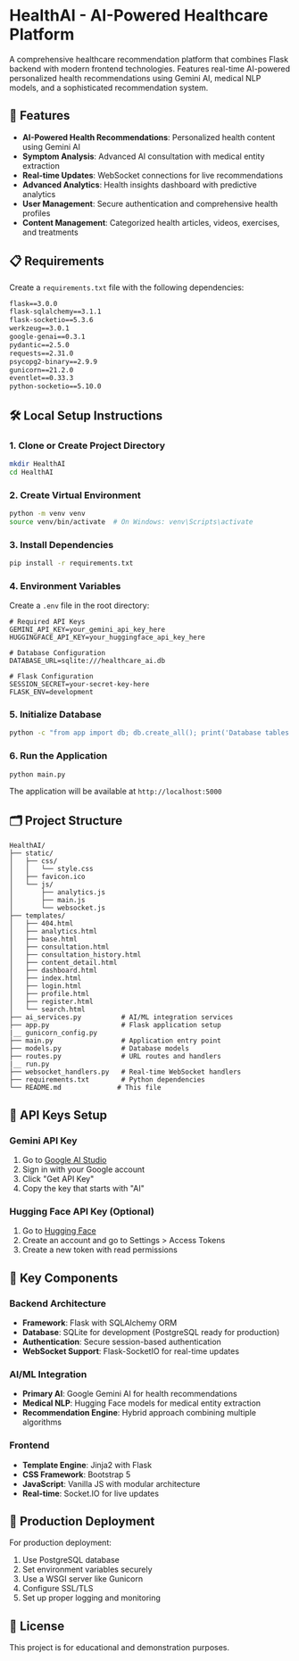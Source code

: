 # HealthAI - AI-Powered Healthcare Platform

A comprehensive healthcare recommendation platform that combines Flask backend with modern frontend technologies. Features real-time AI-powered personalized health recommendations using Gemini AI, medical NLP models, and a sophisticated recommendation system.

## 🚀 Features

- **AI-Powered Health Recommendations**: Personalized health content using Gemini AI
- **Symptom Analysis**: Advanced AI consultation with medical entity extraction
- **Real-time Updates**: WebSocket connections for live recommendations
- **Advanced Analytics**: Health insights dashboard with predictive analytics
- **User Management**: Secure authentication and comprehensive health profiles
- **Content Management**: Categorized health articles, videos, exercises, and treatments

## 📋 Requirements

Create a `requirements.txt` file with the following dependencies:

```txt
flask==3.0.0
flask-sqlalchemy==3.1.1
flask-socketio==5.3.6
werkzeug==3.0.1
google-genai==0.3.1
pydantic==2.5.0
requests==2.31.0
psycopg2-binary==2.9.9
gunicorn==21.2.0
eventlet==0.33.3
python-socketio==5.10.0
```

## 🛠️ Local Setup Instructions

### 1. Clone or Create Project Directory

```bash
mkdir HealthAI
cd HealthAI
```

### 2. Create Virtual Environment

```bash
python -m venv venv
source venv/bin/activate  # On Windows: venv\Scripts\activate
```

### 3. Install Dependencies

```bash
pip install -r requirements.txt
```

### 4. Environment Variables

Create a `.env` file in the root directory:

```env
# Required API Keys
GEMINI_API_KEY=your_gemini_api_key_here
HUGGINGFACE_API_KEY=your_huggingface_api_key_here

# Database Configuration
DATABASE_URL=sqlite:///healthcare_ai.db

# Flask Configuration
SESSION_SECRET=your-secret-key-here
FLASK_ENV=development
```

### 5. Initialize Database

```bash
python -c "from app import db; db.create_all(); print('Database tables created')"
```

### 6. Run the Application

```bash
python main.py
```

The application will be available at `http://localhost:5000`

## 🗂️ Project Structure

```
HealthAI/
├── static/
│   ├── css/
│   │   └── style.css
│   ├── favicon.ico
│   └── js/
│       ├── analytics.js
│       ├── main.js
│       └── websocket.js
├── templates/
│   ├── 404.html
│   ├── analytics.html
│   ├── base.html
│   ├── consultation.html
│   ├── consultation_history.html
│   ├── content_detail.html
│   ├── dashboard.html
│   ├── index.html
│   ├── login.html
│   ├── profile.html
│   ├── register.html
│   └── search.html
├── ai_services.py          # AI/ML integration services
├── app.py                  # Flask application setup
|__ gunicorn_config.py
├── main.py                 # Application entry point
├── models.py               # Database models
├── routes.py               # URL routes and handlers
|__ run.py
├── websocket_handlers.py   # Real-time WebSocket handlers
├── requirements.txt        # Python dependencies
└── README.md              # This file
```

## 🔑 API Keys Setup

### Gemini API Key
1. Go to [Google AI Studio](https://aistudio.google.com)
2. Sign in with your Google account
3. Click "Get API Key"
4. Copy the key that starts with "AI"

### Hugging Face API Key (Optional)
1. Go to [Hugging Face](https://huggingface.co)
2. Create an account and go to Settings > Access Tokens
3. Create a new token with read permissions

## 🌟 Key Components

### Backend Architecture
- **Framework**: Flask with SQLAlchemy ORM
- **Database**: SQLite for development (PostgreSQL ready for production)
- **Authentication**: Secure session-based authentication
- **WebSocket Support**: Flask-SocketIO for real-time updates

### AI/ML Integration
- **Primary AI**: Google Gemini AI for health recommendations
- **Medical NLP**: Hugging Face models for medical entity extraction
- **Recommendation Engine**: Hybrid approach combining multiple algorithms

### Frontend
- **Template Engine**: Jinja2 with Flask
- **CSS Framework**: Bootstrap 5
- **JavaScript**: Vanilla JS with modular architecture
- **Real-time**: Socket.IO for live updates

## 🚀 Production Deployment

For production deployment:

1. Use PostgreSQL database
2. Set environment variables securely
3. Use a WSGI server like Gunicorn
4. Configure SSL/TLS
5. Set up proper logging and monitoring

## 📄 License

This project is for educational and demonstration purposes.
